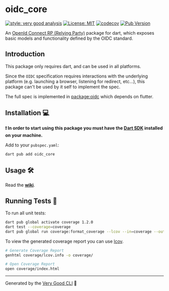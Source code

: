 # oidc_core

[![style: very good analysis][very_good_analysis_badge]][very_good_analysis_link]
[![License: MIT][license_badge]][license_link]
[![codecov][coverage_badge]][coverage_link]
[![Pub Version][pub_badge]][pub_link]

An [OpenId Connect RP (Relying Party)][spec_link] package for dart, which exposes basic models and functionality defined by the OIDC standard.

## Introduction

This package only requires dart, and can be used in all platforms.

Since the `OIDC` specification requires interactions with the underlying platform (e.g. launching a browser, listening for redirect, etc...), this package can't be used by it self to implement the spec.

The full spec is implemented in [package:oidc](https://github.com/Bdaya-Dev/oidc/tree/main/packages/oidc) which depends on flutter.

## Installation 💻

**❗ In order to start using this package you must have the [Dart SDK][dart_install_link] installed on your machine.**

Add to your `pubspec.yaml`:

```sh
dart pub add oidc_core
```

## Usage 🛠️

Read the **[wiki](https://github.com/Bdaya-Dev/oidc/wiki)**.


## Running Tests 🧪

To run all unit tests:

```sh
dart pub global activate coverage 1.2.0
dart test --coverage=coverage
dart pub global run coverage:format_coverage --lcov --in=coverage --out=coverage/lcov.info
```

To view the generated coverage report you can use [lcov](https://github.com/linux-test-project/lcov).

```sh
# Generate Coverage Report
genhtml coverage/lcov.info -o coverage/

# Open Coverage Report
open coverage/index.html
```

---

Generated by the [Very Good CLI][very_good_cli_link] 🤖

[spec_link]: https://openid.net/wg/connect/specifications/
[coverage_link]: https://codecov.io/github/Bdaya-Dev/oidc
[coverage_badge]: https://codecov.io/github/Bdaya-Dev/oidc/graph/badge.svg?token=HSEDM6I7TH
[dart_install_link]: https://dart.dev/get-dart
[pub_badge]: https://img.shields.io/pub/v/oidc_core
[pub_link]: https://pub.dev/packages/oidc_core
[license_badge]: https://img.shields.io/badge/license-MIT-blue.svg
[license_link]: https://opensource.org/licenses/MIT
[very_good_analysis_badge]: https://img.shields.io/badge/style-very_good_analysis-B22C89.svg
[very_good_analysis_link]: https://pub.dev/packages/very_good_analysis
[very_good_cli_link]: https://github.com/VeryGoodOpenSource/very_good_cli


